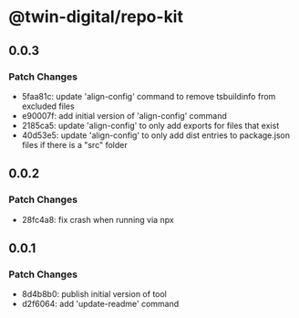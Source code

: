 # @twin-digital/repo-kit

## 0.0.3

### Patch Changes

- 5faa81c: update 'align-config' command to remove tsbuildinfo from excluded files
- e90007f: add initial version of 'align-config' command
- 2185ca5: update 'align-config' to only add exports for files that exist
- 40d53e5: update 'align-config' to only add dist entries to package.json files if there is a "src" folder

## 0.0.2

### Patch Changes

- 28fc4a8: fix crash when running via npx

## 0.0.1

### Patch Changes

- 8d4b8b0: publish initial version of tool
- d2f6064: add 'update-readme' command
